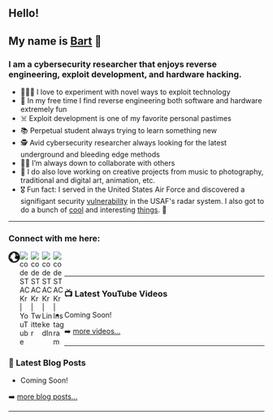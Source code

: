 ## Hello!

## My name is [Bart][website] 👾

### I am a cybersecurity researcher that enjoys reverse engineering, exploit development, and hardware hacking.

- 👨🏻‍💻 I love to experiment with novel ways to exploit technology
- 🧰 In my free time I find reverse engineering both software and hardware extremely fun 
- ☠️ Exploit development is one of my favorite personal pastimes
- 📚 Perpetual student always trying to learn something new 
- 🕵️ Avid cybersecurity researcher always looking for the latest underground and bleeding edge methods
- 🙋‍♂️ I’m always down to collaborate with others
- 🎨 I do also love working on creative projects from music to photography, traditional and digital art, animation, etc. 
- 🎖️ Fun fact: I served in the United States Air Force and discovered a signifigant security [vulnerability][achievementOne] in the USAF's radar system. I also got to do a bunch of [cool][achievementTwo] and interesting [things][achievementThree]. 🛫 

---


### Connect with me here:

[<img align="left" alt="codeSTACKr.com" width="22px" src="https://raw.githubusercontent.com/iconic/open-iconic/master/svg/globe.svg" />][website]
[<img align="left" alt="codeSTACKr | YouTube" width="22px" src="https://cdn.jsdelivr.net/npm/simple-icons@v3/icons/youtube.svg" />][youtube]
[<img align="left" alt="codeSTACKr | Twitter" width="22px" src="https://cdn.jsdelivr.net/npm/simple-icons@v3/icons/twitter.svg" />][twitter]
[<img align="left" alt="codeSTACKr | LinkedIn" width="22px" src="https://cdn.jsdelivr.net/npm/simple-icons@v3/icons/linkedin.svg" />][linkedin]
[<img align="left" alt="codeSTACKr | Instagram" width="22px" src="https://cdn.jsdelivr.net/npm/simple-icons@v3/icons/instagram.svg" />][instagram]


<br/>
<br/>

---

### 📺 Latest YouTube Videos

<!-- YOUTUBE:START -->
- Coming Soon!
<!-- YOUTUBE:END -->

➡️ [more videos...](https://www.youtube.com/channel/UCWWekCzwswalMF5SPoV1ISw)

---

### 📕 Latest Blog Posts

<!-- BLOG-POST-LIST:START -->
- Coming Soon!
<!-- BLOG-POST-LIST:END -->

➡️ [more blog posts...](https://www.bartmistrot.com/blog)

---

[website]: https://www.bartmistrot.com
[twitter]: https://twitter.com/bartmistrot
[youtube]: https://www.youtube.com/channel/UCWWekCzwswalMF5SPoV1ISw
[instagram]: https://instagram.com/bartmistrot
[linkedin]: https://linkedin.com/in/bartmistrot
[achievementOne]: https://drive.google.com/file/d/1w10S7IBPHfxGqcKJN3LAAUTsykflZGpQ/view
[achievementTwo]: https://www.amc.af.mil/News/Photos/igphoto/2000892624/
[achievementThree]: https://www.grandforks.af.mil/News/Article/226816/grand-forks-afb-scores-another-excellent-rating/
